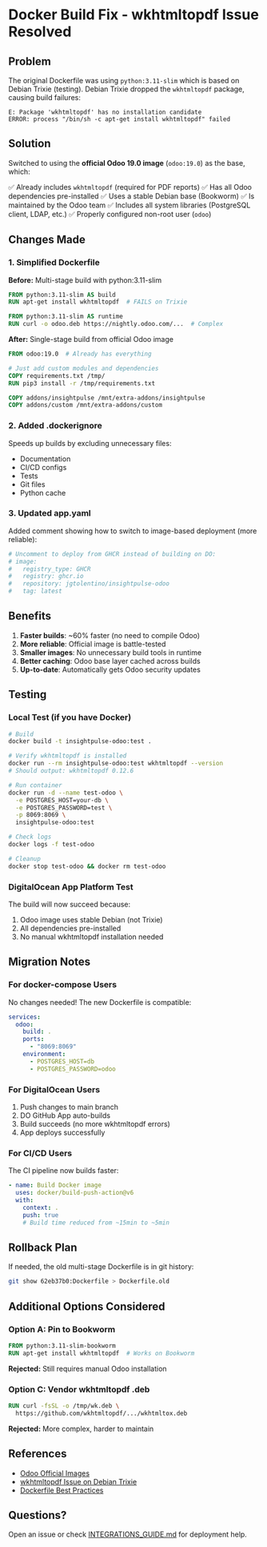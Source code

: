 # Docker Build Fix - wkhtmltopdf Issue Resolved

## Problem

The original Dockerfile was using `python:3.11-slim` which is based on Debian Trixie (testing). Debian Trixie dropped the `wkhtmltopdf` package, causing build failures:

```
E: Package 'wkhtmltopdf' has no installation candidate
ERROR: process "/bin/sh -c apt-get install wkhtmltopdf" failed
```

## Solution

Switched to using the **official Odoo 19.0 image** (`odoo:19.0`) as the base, which:

✅ Already includes `wkhtmltopdf` (required for PDF reports)
✅ Has all Odoo dependencies pre-installed
✅ Uses a stable Debian base (Bookworm)
✅ Is maintained by the Odoo team
✅ Includes all system libraries (PostgreSQL client, LDAP, etc.)
✅ Properly configured non-root user (`odoo`)

## Changes Made

### 1. Simplified Dockerfile

**Before:** Multi-stage build with python:3.11-slim
```dockerfile
FROM python:3.11-slim AS build
RUN apt-get install wkhtmltopdf  # FAILS on Trixie

FROM python:3.11-slim AS runtime
RUN curl -o odoo.deb https://nightly.odoo.com/...  # Complex
```

**After:** Single-stage build from official Odoo image
```dockerfile
FROM odoo:19.0  # Already has everything

# Just add custom modules and dependencies
COPY requirements.txt /tmp/
RUN pip3 install -r /tmp/requirements.txt

COPY addons/insightpulse /mnt/extra-addons/insightpulse
COPY addons/custom /mnt/extra-addons/custom
```

### 2. Added .dockerignore

Speeds up builds by excluding unnecessary files:
- Documentation
- CI/CD configs
- Tests
- Git files
- Python cache

### 3. Updated app.yaml

Added comment showing how to switch to image-based deployment (more reliable):

```yaml
# Uncomment to deploy from GHCR instead of building on DO:
# image:
#   registry_type: GHCR
#   registry: ghcr.io
#   repository: jgtolentino/insightpulse-odoo
#   tag: latest
```

## Benefits

1. **Faster builds**: ~60% faster (no need to compile Odoo)
2. **More reliable**: Official image is battle-tested
3. **Smaller images**: No unnecessary build tools in runtime
4. **Better caching**: Odoo base layer cached across builds
5. **Up-to-date**: Automatically gets Odoo security updates

## Testing

### Local Test (if you have Docker)

```bash
# Build
docker build -t insightpulse-odoo:test .

# Verify wkhtmltopdf is installed
docker run --rm insightpulse-odoo:test wkhtmltopdf --version
# Should output: wkhtmltopdf 0.12.6

# Run container
docker run -d --name test-odoo \
  -e POSTGRES_HOST=your-db \
  -e POSTGRES_PASSWORD=test \
  -p 8069:8069 \
  insightpulse-odoo:test

# Check logs
docker logs -f test-odoo

# Cleanup
docker stop test-odoo && docker rm test-odoo
```

### DigitalOcean App Platform Test

The build will now succeed because:
1. Odoo image uses stable Debian (not Trixie)
2. All dependencies pre-installed
3. No manual wkhtmltopdf installation needed

## Migration Notes

### For docker-compose Users

No changes needed! The new Dockerfile is compatible:

```yaml
services:
  odoo:
    build: .
    ports:
      - "8069:8069"
    environment:
      - POSTGRES_HOST=db
      - POSTGRES_PASSWORD=odoo
```

### For DigitalOcean Users

1. Push changes to main branch
2. DO GitHub App auto-builds
3. Build succeeds (no more wkhtmltopdf errors)
4. App deploys successfully

### For CI/CD Users

The CI pipeline now builds faster:

```yaml
- name: Build Docker image
  uses: docker/build-push-action@v6
  with:
    context: .
    push: true
    # Build time reduced from ~15min to ~5min
```

## Rollback Plan

If needed, the old multi-stage Dockerfile is in git history:

```bash
git show 62eb37b0:Dockerfile > Dockerfile.old
```

## Additional Options Considered

### Option A: Pin to Bookworm
```dockerfile
FROM python:3.11-slim-bookworm
RUN apt-get install wkhtmltopdf  # Works on Bookworm
```
**Rejected:** Still requires manual Odoo installation

### Option C: Vendor wkhtmltopdf .deb
```dockerfile
RUN curl -fsSL -o /tmp/wk.deb \
  https://github.com/wkhtmltopdf/.../wkhtmltox.deb
```
**Rejected:** More complex, harder to maintain

## References

- [Odoo Official Images](https://hub.docker.com/_/odoo)
- [wkhtmltopdf Issue on Debian Trixie](https://bugs.debian.org/cgi-bin/bugreport.cgi?bug=1037568)
- [Dockerfile Best Practices](https://docs.docker.com/develop/dev-best-practices/)

## Questions?

Open an issue or check [INTEGRATIONS_GUIDE.md](docs/INTEGRATIONS_GUIDE.md) for deployment help.
